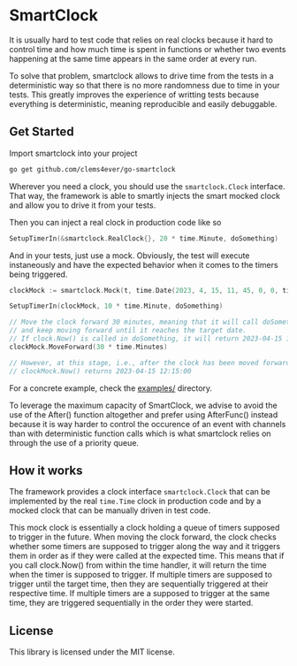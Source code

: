 # SmartClock

It is usually hard to test code that relies on real clocks because it hard to control time
and how much time is spent in functions or whether two events happening at the same time
appears in the same order at every run.

To solve that problem, smartclock allows to drive time from the tests in a deterministic
way so that there is no more randomness due to time in your tests. This greatly improves
the experience of writting tests because everything is deterministic, meaning reproducible
and easily debuggable.

## Get Started

Import smartclock into your project

```bash
go get github.com/clems4ever/go-smartclock
```

Wherever you need a clock, you should use the `smartclock.Clock` interface. That way, the
framework is able to smartly injects the smart mocked clock and allow you to drive it
from your tests.

Then you can inject a real clock in production code like so

```go
SetupTimerIn(&smartclock.RealClock{}, 20 * time.Minute, doSomething)
```

And in your tests, just use a mock. Obviously, the test will execute instaneously and have the
expected behavior when it comes to the timers being triggered.

```go
clockMock := smartclock.Mock(t, time.Date(2023, 4, 15, 11, 45, 0, 0, time.UTC))

SetupTimerIn(clockMock, 10 * time.Minute, doSomething)

// Move the clock forward 30 minutes, meaning that it will call doSomething after 10 minutes
// and keep moving forward until it reaches the target date.
// If clock.Now() is called in doSomething, it will return 2023-04-15 11:55:00.
clockMock.MoveForward(30 * time.Minutes)

// However, at this stage, i.e., after the clock has been moved forward,
// clockMock.Now() returns 2023-04-15 12:15:00 
```

For a concrete example, check the [examples/](./examples/) directory.

To leverage the maximum capacity of SmartClock, we advise to avoid the use of the After()
function altogether and prefer using AfterFunc() instead because it is way harder to control
the occurence of an event with channels than with deterministic function calls which is what
smartclock relies on through the use of a priority queue.

## How it works

The framework provides a clock interface `smartclock.Clock` that can be implemented by the real
`time.Time` clock in production code and by a mocked clock that can be manually driven in test
code.

This mock clock is essentially a clock holding a queue of timers supposed to trigger in the future.
When moving the clock forward, the clock checks whether some timers are supposed to trigger along
the way and it triggers them in order as if they were called at the expected time. This means that
if you call clock.Now() from within the time handler, it will return the time when the timer is
supposed to trigger.
If multiple timers are supposed to trigger until the target time, then they are sequentially
triggered at their respective time.
If multiple timers are a supposed to trigger at the same time, they are triggered sequentially in the
order they were started.

## License

This library is licensed under the MIT license.